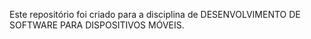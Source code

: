 Este repositório foi criado para a disciplina de DESENVOLVIMENTO DE SOFTWARE PARA DISPOSITIVOS MÓVEIS.